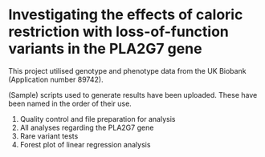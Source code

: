 # Investigating the effects of caloric restriction with loss-of-function variants in the PLA2G7 gene

This project utilised genotype and phenotype data from the UK Biobank (Application number 89742). 

(Sample) scripts used to generate results have been uploaded. These have been named in the order of their use.

1. Quality control and file preparation for analysis
2. All analyses regarding the PLA2G7 gene
3. Rare variant tests
4. Forest plot of linear regression analysis
